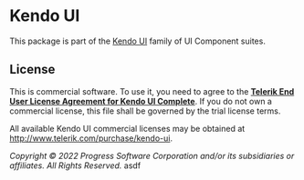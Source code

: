 # Kendo UI

This package is part of the [Kendo UI](https://www.telerik.com/kendo-ui) family of UI Component suites.

## License

This is commercial software. To use it, you need to agree to the [**Telerik End User License Agreement for Kendo UI Complete**](http://www.telerik.com/purchase/license-agreement/kendo-ui-complete). If you do not own a commercial license, this file shall be governed by the trial license terms.

All available Kendo UI commercial licenses may be obtained at http://www.telerik.com/purchase/kendo-ui.

*Copyright © 2022 Progress Software Corporation and/or its subsidiaries or affiliates. All Rights Reserved.*
  asdf 